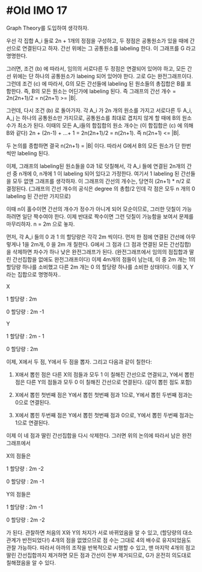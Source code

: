 # #Old IMO 17 #

Graph Theory를 도입하여 생각하자.

우선 각 집합 A_i 들로 2n + 1개의 정점을 구성하고, 두 정점은 공통원소가 있을 때에 간선으로 연결된다고 하자. 간선 위에는 그 공통원소를
labeling 한다. 이 그래프를 G 라고 명명한다.

그러면, 조건 (b) 에 따라서, 임의의 서로다른 두 정점은 연결되어 있어야 하고, 모든 간선 위에는 단 하나의 공통원소가 labeing 되어 있어야 한다.
고로 G는 완전그래프이다. 그런데 조건 (c) 에 따라서, G의 모든 간선들에 labeling 된 원소들의 총집합은 B를 포함한다. 즉, B의 모든 원소는 어딘가에
labeling 된다. 즉 그래프의 간선 개수 = 2n(2n+1)/2 = n(2n+1) >= |B|.

그런데, 다시 조건 (b) 로 돌아가자. 각 A_i 가 2n 개의 원소를 가지고 서로다른 두 A_i, A_j 는 하나의 공통원소만 가지므로, 공통원소를 최대로 겹치지
않게 할 때에 B의 원소 수가 최소가 된다. 이때의 모든 A_i들의 합집합의 원소 개수는 (이 합집합은 (c) 에 의해 B와 같다) 2n + (2n-1) + ...+ 1 = 
2n(2n+1)/2 = n(2n+1). 즉 n(2n+1) <= |B|.

두 논의를 종합하면 결국 n(2n+1) = |B| 이다. 따라서 G에서 B의 모든 원소가 단 한번씩만 labeling 된다.

이제, 그래프의 labeling된 원소들을 0과 1로 덧칠해서, 각 A_i 들에 연결된 2n개의 간선 중 n개에 0, n개에 1 이 labeling 되어 있다고 가정한다.
여기서 1 labeling 된 간선들을 모두 없앤 그래프를 생각하자. 이 그래프의 간선의 개수는, 당연히 (2n+1) * n/2 로 결정된다. 
(그래프의 간선 개수의 공식은 degree 의 총합/2 인데 각 점은 모두 n 개의 0 labeling 된 간선만 가지므로)

이때 n이 홀수이면 간선의 개수가 정수가 아니게 되어 모순이므로, 그러한 덧칠이 가능하려면 일단 짝수여야 한다.
이제 반대로 짝수이면 그런 덧칠이 가능함을 보여서 문제를 마무리하자. n = 2m 으로 놓자.

먼저, 각 A_i 들의 0 과 1 의 할당량은 각각 2m 씩이다. 먼저 한 점에 연결된 간선에 아무렇게나 1을 2m개, 0 을 2m 개 칠한다.
G에서 그 점과 (그 점과 연결된 모든 간선집합) 을 삭제하면 차수가 하나 낮은 완전그래프가 된다.
(완전그래프에서 임의의 점집합과 딸린 간선집합을 없애도 완전그래프이다) 이제 4m개의 점들이 남는데, 이 중 2m 개는 1의 할당량 하나를 소비했고
다른 2m 개는 0 의 할당량 하나를 소비한 상태이다. 이를 X, Y 라는 집합으로 명명하자..

X

1 할당량 : 2m 

0 할당량 : 2m -1

Y

1 할당량 : 2m - 1

0 할당량 : 2m

이제, X에서 두 점, Y에서 두 점을 뽑자. 그리고 다음과 같이 칠한다:

1) X애서 뽑힌 점은 다른 X의 점들과 모두 1 이 칠해진 간선으로 연결되고, Y에서 뽑힌 점은 다른 Y의 점들과 모두 0 이 칠해진 간선으로 연결된다.
(같이 뽑힌 점도 포함)

2) X에서 뽑힌 첫번째 점은 Y에서 뽑힌 첫번째 점과 1으로, Y에서 뽑힌 두번째 점과는 0으로 연결된다.

3) X에서 뽑힌 두번째 점은 Y에서 뽑힌 첫번째 점과 0으로, Y에서 뽑힌 두번째 점과는 1으로 연결된다.

이제 이 네 점과 딸린 간선집합을 다시 삭제한다. 그러면 위의 논의에 따라서 남은 완전그래프에서

X의 점들은 

1 할당량 : 2m -2 

0 할당량 : 2m -1

Y의 점들은

1 할당량 : 2m -1

0 할당량 : 2m -2

가 된다. 관찰하면 처음의 X와 Y의 처지가 서로 바뀌었음을 알 수 있고, (할당량의 대소관계가 반전되었다!)
4개의 점을 없앴으므로 점 수는 그대로 4의 배수로 유지되었음도 관찰 가능하다. 따라서 아까의 조작을 반복적으로 시행할 수 있고, 맨 마지막 4개의
점고 딸린 간선집합까지 제거하면 모든 점과 간선이 전부 제거되므로, G가 온전히 의도대로 칠해졌음을 알 수 있다. 
